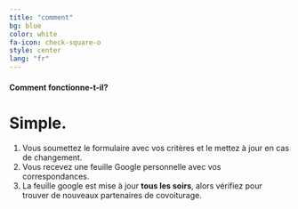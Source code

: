 ```yaml
---
title: "comment"
bg: blue
color: white
fa-icon: check-square-o
style: center
lang: "fr"
---
```


#### Comment fonctionne-t-il?

# Simple.

1. Vous soumettez le formulaire avec vos critères et le mettez à jour en cas de changement.
2. Vous recevez une feuille Google personnelle avec vos correspondances.
3. La feuille google est mise à jour **tous les soirs**, alors vérifiez pour trouver de nouveaux partenaires de covoiturage.